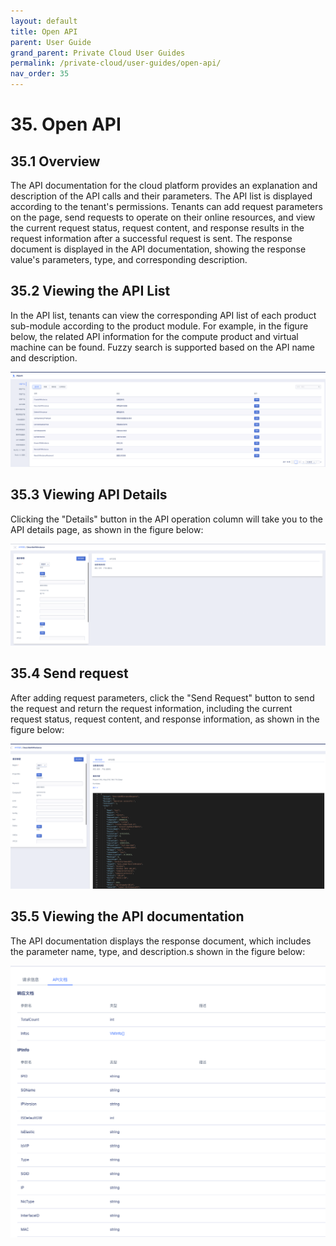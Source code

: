 ```yaml
---
layout: default
title: Open API
parent: User Guide
grand_parent: Private Cloud User Guides
permalink: /private-cloud/user-guides/open-api/
nav_order: 35
---
```

# 35. Open API

## 35.1 Overview

The API documentation for the cloud platform provides an explanation and description of the API calls and their parameters. The API list is displayed according to the tenant's permissions. Tenants can add request parameters on the page, send requests to operate on their online resources, and view the current request status, request content, and response results in the request information after a successful request is sent. The response document is displayed in the API documentation, showing the response value's parameters, type, and corresponding description.

## 35.2 Viewing the API List

In the API list, tenants can view the corresponding API list of each product sub-module according to the product module. For example, in the figure below, the related API information for the compute product and virtual machine can be found. Fuzzy search is supported based on the API name and description.

![openapilist](/assets/images/userguide/openapilist.png)


## 35.3  Viewing API Details

Clicking the "Details" button in the API operation column will take you to the API details page, as shown in the figure below:

![openapiinfo](/assets/images/userguide/openapiinfo.png)


## 35.4 Send request

After adding request parameters, click the "Send Request" button to send the request and return the request information, including the current request status, request content, and response information, as shown in the figure below:

![openapires](/assets/images/userguide/openapires.png)


## 35.5 Viewing the API documentation

The API documentation displays the response document, which includes the parameter name, type, and description.s shown in the figure below:

![openapiresinfo.png](/assets/images/userguide/openapiresinfo.png)

